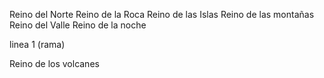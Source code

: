 Reino del Norte
Reino de la Roca
Reino de las Islas
Reino de las montañas
Reino del Valle
Reino de la noche








linea 1 (rama)



Reino de los volcanes










